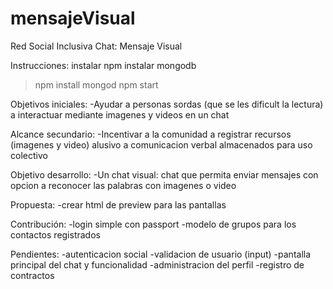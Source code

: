 # mensajeVisual
Red Social Inclusiva
Chat: Mensaje Visual

Instrucciones:
instalar npm
instalar mongodb 
>npm install
>mongod
>npm start


Objetivos iniciales:
 -Ayudar a personas sordas (que se les dificult la lectura) a interactuar mediante imagenes y videos en un chat

Alcance secundario:
 -Incentivar a la comunidad a registrar recursos (imagenes y video) alusivo a comunicacion verbal almacenados para uso colectivo

Objetivo desarrollo:
    -Un chat visual: chat que permita enviar mensajes con opcion a reconocer las palabras con imagenes o video

Propuesta:
-crear html de preview para las pantallas

Contribución:
-login simple con passport
-modelo de grupos para los contactos registrados

Pendientes:
-autenticacion social
-validacion de usuario (input)
-pantalla principal del chat y funcionalidad
-administracion del perfil
-registro de contractos